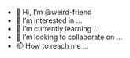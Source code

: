 - 👋 Hi, I’m @weird-friend
- 👀 I’m interested in ...
- 🌱 I’m currently learning ...
- 💞️ I’m looking to collaborate on ...
- 📫 How to reach me ...

<!---
weird-friend/weird-friend is a ✨ special ✨ repository because its `README.md` (this file) appears on your GitHub profile.
You can click the Preview link to take a look at your changes.
--->
